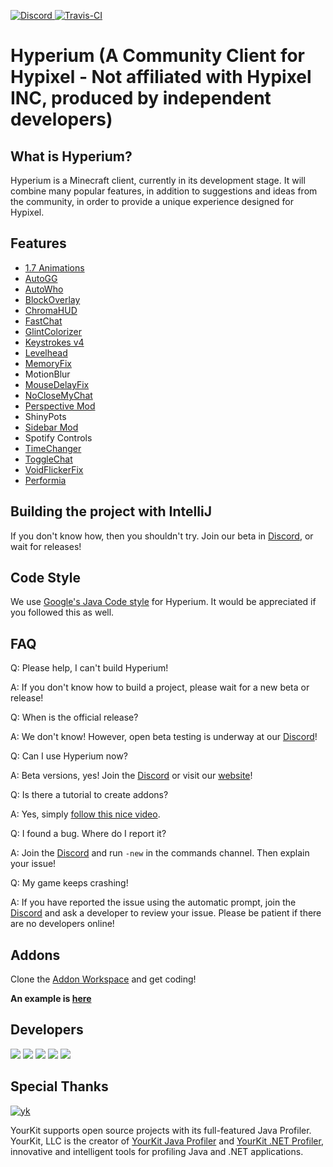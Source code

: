 [ ![Discord](https://canary.discordapp.com/api/guilds/411619823445999637/widget.png) ](https://discord.gg/8GakFcT)
[ ![Travis-CI](https://travis-ci.org/HyperiumClient/Hyperium.svg?branch=master)](https://travis-ci.org/HyperiumClient/Hyperium)
# Hyperium (A Community Client for Hypixel - Not affiliated with Hypixel INC, produced by independent developers)
## What is Hyperium? ##
Hyperium is a Minecraft client, currently in its development stage. It will combine many popular features, in addition to suggestions and ideas from the community, in order to provide a unique experience designed for Hypixel.

## Features ##
- [1.7 Animations](https://www.youtube.com/watch?v=9-LoFff-3fI)
- [AutoGG](https://www.youtube.com/watch?v=1eETPGuSQWA)
- [AutoWho](https://www.youtube.com/watch?v=osJW53GA_1I)
- [BlockOverlay](https://www.youtube.com/watch?v=_ELFA5jtNQM)
- [ChromaHUD](https://www.youtube.com/watch?v=eyh6pcsGMpo)
- [FastChat](https://www.youtube.com/watch?v=vsibdTVYTB4)
- [GlintColorizer](https://www.youtube.com/watch?v=80foSiVvUiI)
- [Keystrokes v4](https://www.youtube.com/watch?v=tA1SmI8nfY4)
- [Levelhead](https://sk1er.club/levelhead)
- [MemoryFix](https://prplz.io/memoryfix)
- MotionBlur
- [MouseDelayFix](https://prplz.io/mousedelayfix)
- [NoCloseMyChat](https://hypixel.net/threads/1260752/)
- [Perspective Mod](https://www.youtube.com/watch?v=7FdMMpzNdUk)
- ShinyPots
- [Sidebar Mod](https://www.youtube.com/watch?v=cn9VvT43yRs)
- Spotify Controls
- [TimeChanger](https://www.youtube.com/watch?v=PbhXIPecOSA)
- [ToggleChat](https://www.youtube.com/watch?v=guD8kAk-Wn4)
- [VoidFlickerFix](https://www.youtube.com/watch?v=klV4d1B6ysk)
- [Performia](https://github.com/Sk1er/Performia)

## Building the project with IntelliJ ##

If you don't know how, then you shouldn't try. Join our beta in <a href="https://discord.gg/RNyRgtv">Discord</a>, or wait for releases!

## Code Style ##

We use [Google's Java Code style](https://google.github.io/styleguide/javaguide.html) for Hyperium. It would be appreciated if you followed this as well.

## FAQ ##
Q: Please help, I can't build Hyperium!

A: If you don't know how to build a project, please wait for a new beta or release! 


Q: When is the official release?

A: We don't know! However, open beta testing is underway at our <a href="https://discord.gg/RNyRgtv">Discord</a>!


Q: Can I use Hyperium now?

A: Beta versions, yes! Join the [Discord](https://discord.gg/RNyRgtv) or visit our [website](https://hyperium.cc)!


Q: Is there a tutorial to create addons?

A: Yes, simply [follow this nice video](https://www.youtube.com/watch?v=RXTIFdoNA8c).


Q: I found a bug. Where do I report it?

A: Join the [Discord](https://discord.gg/RNyRgtv) and run `-new` in the commands channel. Then explain your issue!


Q: My game keeps crashing!

A: If you have reported the issue using the automatic prompt, join the <a href="https://discord.gg/RNyRgtv">Discord</a> and ask a developer to review your issue. Please be patient if there are no developers online!

## Addons ##
Clone the [Addon Workspace](https://github.com/HyperiumClient/Addon-Workspace) and get coding!

**An example is [here](https://github.com/HyperiumClient/Addon-Workspace)**
## Developers ##
[![](https://cdn.discordapp.com/avatars/376817315830038530/87dd80c68e0598ea39af4e0472b299b7.png)](https://github.com/Sk1er)
[![](https://cdn.discordapp.com/avatars/248159137370734601/8a8b49df90cda7ccd55f28c1f5293ad6.png)](https://github.com/CoalCoding)
[![](https://cdn.discordapp.com/avatars/247785387919933440/e8f6af129f0d6d4db93d8c7360aac15a.png)](https://github.com/KevinPriv)
[![](https://cdn.discordapp.com/avatars/290921387655430144/1495ae41593665e29f683d63d502c600.png)](https://github.com/Cubxity)
[![](https://cdn.discordapp.com/avatars/207440827385905153/a660fb23803674f65f290f7b399ad125.png)](https://github.com/boomboompower)



## Special Thanks ##

[![yk](https://www.yourkit.com/images/yklogo.png)](https://www.yourkit.com/java/profiler/)

YourKit supports open source projects with its full-featured Java Profiler.
YourKit, LLC is the creator of <a href="https://www.yourkit.com/java/profiler/">YourKit Java Profiler</a>
and <a href="https://www.yourkit.com/.net/profiler/">YourKit .NET Profiler</a>,
innovative and intelligent tools for profiling Java and .NET applications.
